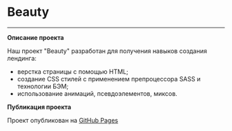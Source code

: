 # Beauty

---

**Описание проекта**

Наш проект "Beauty" разработан для получения навыков создания лендинга:

- верстка страницы с помощью HTML;
- создание CSS стилей с применением препроцессора SASS и технологии БЭМ;
- использование анимаций, псевдоэлементов, миксов.

**Публикация проекта**

Проект опубликован на [GitHub Pages](https://mmsnegova.github.io/beauty/)
